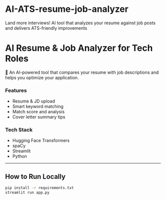 # AI-ATS-resume-job-analyzer
Land more interviews! AI tool that analyzes your resume against job posts and delivers ATS-friendly improvements
# AI Resume & Job Analyzer for Tech Roles

🎯 An AI-powered tool that compares your resume with job descriptions and helps you optimize your application.

### Features
- Resume & JD upload
- Smart keyword matching
- Match score and analysis
- Cover letter summary tips

### Tech Stack
- Hugging Face Transformers
- spaCy
- Streamlit
- Python

---

## How to Run Locally

```bash
pip install -r requirements.txt
streamlit run app.py
